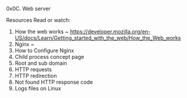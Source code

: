 0x0C. Web server

Resources Read or watch:

1. How the web works ~ https://developer.mozilla.org/en-US/docs/Learn/Getting_started_with_the_web/How_the_Web_works
2. Nginx ~
3. How to Configure Nginx
4. Child process concept page
5. Root and sub domain
6. HTTP requests
7. HTTP redirection
8. Not found HTTP response code
9. Logs files on Linux
